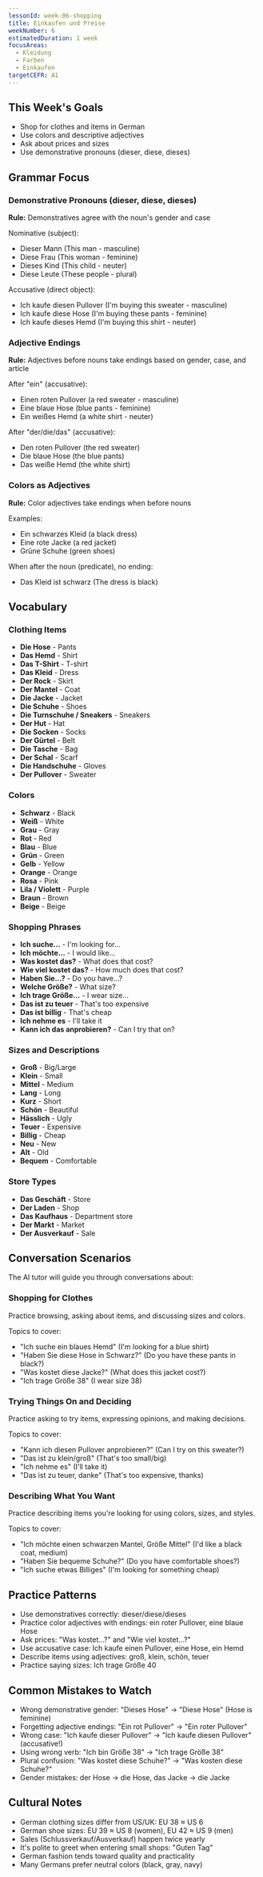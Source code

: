 ```yaml
---
lessonId: week-06-shopping
title: Einkaufen und Preise
weekNumber: 6
estimatedDuration: 1 week
focusAreas:
  - Kleidung
  - Farben
  - Einkaufen
targetCEFR: A1
---
```


## This Week's Goals

- Shop for clothes and items in German
- Use colors and descriptive adjectives
- Ask about prices and sizes
- Use demonstrative pronouns (dieser, diese, dieses)

## Grammar Focus

### Demonstrative Pronouns (dieser, diese, dieses)

**Rule:** Demonstratives agree with the noun's gender and case

Nominative (subject):
- Dieser Mann (This man - masculine)
- Diese Frau (This woman - feminine)
- Dieses Kind (This child - neuter)
- Diese Leute (These people - plural)

Accusative (direct object):
- Ich kaufe diesen Pullover (I'm buying this sweater - masculine)
- Ich kaufe diese Hose (I'm buying these pants - feminine)
- Ich kaufe dieses Hemd (I'm buying this shirt - neuter)

### Adjective Endings

**Rule:** Adjectives before nouns take endings based on gender, case, and article

After "ein" (accusative):
- Einen roten Pullover (a red sweater - masculine)
- Eine blaue Hose (blue pants - feminine)
- Ein weißes Hemd (a white shirt - neuter)

After "der/die/das" (accusative):
- Den roten Pullover (the red sweater)
- Die blaue Hose (the blue pants)
- Das weiße Hemd (the white shirt)

### Colors as Adjectives

**Rule:** Color adjectives take endings when before nouns

Examples:
- Ein schwarzes Kleid (a black dress)
- Eine rote Jacke (a red jacket)
- Grüne Schuhe (green shoes)

When after the noun (predicate), no ending:
- Das Kleid ist schwarz (The dress is black)

## Vocabulary

### Clothing Items
- **Die Hose** - Pants
- **Das Hemd** - Shirt
- **Das T-Shirt** - T-shirt
- **Das Kleid** - Dress
- **Der Rock** - Skirt
- **Der Mantel** - Coat
- **Die Jacke** - Jacket
- **Die Schuhe** - Shoes
- **Die Turnschuhe / Sneakers** - Sneakers
- **Der Hut** - Hat
- **Die Socken** - Socks
- **Der Gürtel** - Belt
- **Die Tasche** - Bag
- **Der Schal** - Scarf
- **Die Handschuhe** - Gloves
- **Der Pullover** - Sweater

### Colors
- **Schwarz** - Black
- **Weiß** - White
- **Grau** - Gray
- **Rot** - Red
- **Blau** - Blue
- **Grün** - Green
- **Gelb** - Yellow
- **Orange** - Orange
- **Rosa** - Pink
- **Lila / Violett** - Purple
- **Braun** - Brown
- **Beige** - Beige

### Shopping Phrases
- **Ich suche...** - I'm looking for...
- **Ich möchte...** - I would like...
- **Was kostet das?** - What does that cost?
- **Wie viel kostet das?** - How much does that cost?
- **Haben Sie...?** - Do you have...?
- **Welche Größe?** - What size?
- **Ich trage Größe...** - I wear size...
- **Das ist zu teuer** - That's too expensive
- **Das ist billig** - That's cheap
- **Ich nehme es** - I'll take it
- **Kann ich das anprobieren?** - Can I try that on?

### Sizes and Descriptions
- **Groß** - Big/Large
- **Klein** - Small
- **Mittel** - Medium
- **Lang** - Long
- **Kurz** - Short
- **Schön** - Beautiful
- **Hässlich** - Ugly
- **Teuer** - Expensive
- **Billig** - Cheap
- **Neu** - New
- **Alt** - Old
- **Bequem** - Comfortable

### Store Types
- **Das Geschäft** - Store
- **Der Laden** - Shop
- **Das Kaufhaus** - Department store
- **Der Markt** - Market
- **Der Ausverkauf** - Sale

## Conversation Scenarios

The AI tutor will guide you through conversations about:

### Shopping for Clothes

Practice browsing, asking about items, and discussing sizes and colors.

Topics to cover:
- "Ich suche ein blaues Hemd" (I'm looking for a blue shirt)
- "Haben Sie diese Hose in Schwarz?" (Do you have these pants in black?)
- "Was kostet diese Jacke?" (What does this jacket cost?)
- "Ich trage Größe 38" (I wear size 38)

### Trying Things On and Deciding

Practice asking to try items, expressing opinions, and making decisions.

Topics to cover:
- "Kann ich diesen Pullover anprobieren?" (Can I try on this sweater?)
- "Das ist zu klein/groß" (That's too small/big)
- "Ich nehme es" (I'll take it)
- "Das ist zu teuer, danke" (That's too expensive, thanks)

### Describing What You Want

Practice describing items you're looking for using colors, sizes, and styles.

Topics to cover:
- "Ich möchte einen schwarzen Mantel, Größe Mittel" (I'd like a black coat, medium)
- "Haben Sie bequeme Schuhe?" (Do you have comfortable shoes?)
- "Ich suche etwas Billiges" (I'm looking for something cheap)

## Practice Patterns

- Use demonstratives correctly: dieser/diese/dieses
- Practice color adjectives with endings: ein roter Pullover, eine blaue Hose
- Ask prices: "Was kostet...?" and "Wie viel kostet...?"
- Use accusative case: Ich kaufe einen Pullover, eine Hose, ein Hemd
- Describe items using adjectives: groß, klein, schön, teuer
- Practice saying sizes: Ich trage Größe 40

## Common Mistakes to Watch

- Wrong demonstrative gender: "Dieses Hose" → "Diese Hose" (Hose is feminine)
- Forgetting adjective endings: "Ein rot Pullover" → "Ein roter Pullover"
- Wrong case: "Ich kaufe dieser Pullover" → "Ich kaufe diesen Pullover" (accusative!)
- Using wrong verb: "Ich bin Größe 38" → "Ich trage Größe 38"
- Plural confusion: "Was kostet diese Schuhe?" → "Was kosten diese Schuhe?"
- Gender mistakes: der Hose → die Hose, das Jacke → die Jacke

## Cultural Notes

- German clothing sizes differ from US/UK: EU 38 ≈ US 6
- German shoe sizes: EU 39 ≈ US 8 (women), EU 42 ≈ US 9 (men)
- Sales (Schlussverkauf/Ausverkauf) happen twice yearly
- It's polite to greet when entering small shops: "Guten Tag"
- German fashion tends toward quality and practicality
- Many Germans prefer neutral colors (black, gray, navy)
